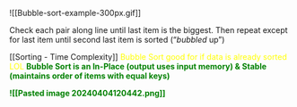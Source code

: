 ![[Bubble-sort-example-300px.gif]]

Check each pair along line until last item is the biggest. 
Then repeat except for last item until second last item is sorted (“_bubbled_ up”)

[[Sorting - Time Complexity]]
<font style="color:yellow"> Bubble Sort good for if data is already sorted LOL </font>
<b style="color:green"> Bubble Sort is an In-Place (output uses input memory) & Stable (maintains order of items with equal keys) </font>

![[Pasted image 20240404120442.png]]